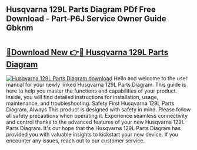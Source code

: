 ## Husqvarna 129L Parts Diagram PDf Free Download - Part-P6J Service Owner Guide Gbknm

# <h2><a href="http://dfpwsf.blite.top/?on=Husqvarna+129L+Parts+Diagram">🔗Download New 👉🔴 Husqvarna 129L Parts Diagram</a></h2>

[![Husqvarna 129L Parts Diagram download](https://i.imgur.com/lujVjoI.png)](http://dfpwsf.blite.top/?on=Husqvarna+129L+Parts+Diagram)
Hello and welcome to the user manual for your newly linked Husqvarna 129L Parts Diagram. This guide is here to help you master the functions and capabilities of your product. Inside, you will find detailed instructions for installation, usage, maintenance, and troubleshooting. Safety First Husqvarna 129L Parts Diagram, Always This product is designed with safety in mind. Please follow all safety precautions when operating it. Experience seamless connectivity and control thanks to the advanced features of your new Husqvarna 129L Parts Diagram. It's our hope that the Husqvarna 129L Parts Diagram has provided you with valuable insights to kickstart your new device. If you encounter any issues, reach out to our customer service.
